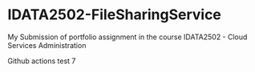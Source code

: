 # IDATA2502-FileSharingService
My Submission of portfolio assignment in the course IDATA2502 - Cloud Services Administration

Github actions test 7